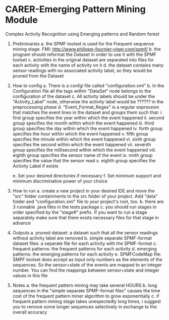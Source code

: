 # CARER-Emerging Pattern Mining Module
Complex Activity Recognition using Emerging patterns and Random forest

1. Preliminaries
	a. the SPMF toolset is used for the Frequent sequence mining stage. FMI: http://www.philippe-fournier-viger.com/spmf/
	b. the program should reformat the Dataset in order to use it with the SPMF toolset
	c. activities in the original dataset are separated into files for each activity with the name of activity on it
	d. the dataset contains many sensor readings with no associated activity label, so they would be pruned 
		from the Dataset
	
2. How to config
	a. There is a confgi file called "configuration.xml"
	b. In the Configuration file all the tags within "DataSet" node belongs to the configuration of the dataset
	c. All activity labels should be under the "Activity_Label" node, otherwise the activity label would 
		be ?????? in the preprocessing phase
	d. "Event_Format_Regex" is a regular expression that matches the event lines in the dataset and groups 
		them such that:
		   i. first group specifies the year within which the event happened
		  ii. second group specifies the month within which the event happened
		 iii. third group specifies the day within which the event happened
		  iv. forth group specifies the hour within which the event happened
		   v. fifth group specifies the minute within which the event happened
		  vi. sixth group specifies the second within which the event happened
		 vii. seventh group specifies the millisecond within which the event happened
		viii. eighth group specifies the sensor name of the event
		  ix. ninth group specifies the value that the sensor read
		   x. eighth group specifies the Activity Label if exists
		   
	e. Set your desired directories if necessary
	f. Set minimum support and minimum discriminative power of your choice
	
3. How to run
	a. create a new project in your desired IDE and move the "src" folder containments to the src folder of 
		your project. Add "data" folder and "configuration.xml" file to your project's root, too.
	b. there are 3 runnable .java files in the tests package
	c. you should run stages in order specified by the "stage#" prefix. If you want to run a stage separately 
		make sure that there exists necessary files for that stage in advance
	
		  
4. Outputs
	a. pruned dataset: a dataset such that all the sensor readings without activity label are removed
	b. simple separate SPMF-format dataset files: a separate file for each activity with the SPMF-format
	c. frequent patterns: the frequent patterns for each activity
	d. emerging patterns: the emerging patterns for each activity
	e. SPMFCodeMap file: SMPF toolset does accept as input only numbers as the elements of the sequences. 
		So the sensor+state of the events are mapped to an integer number. You can find the mappings between 
		sensor+state and integer values in this file
	
5. Notes
	a. the frequent pattern mining may take several HOURS
	b. long sequences in the "simple separate SPMF-format files" causes the time cost of the frequent pattern miner 
		algorithm to grow exponentially
	c. if frequent pattern mining stage takes unexpectedly long times, i suggest you to remove some longer sequences 
		selectively in exchange to the overall accuracy